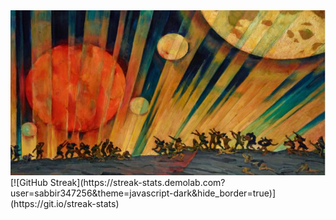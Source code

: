 <img src="./blog.JPG" alt="Mokkapps GitHub README header image">
[![GitHub Streak](https://streak-stats.demolab.com?user=sabbir347256&theme=javascript-dark&hide_border=true)](https://git.io/streak-stats)
